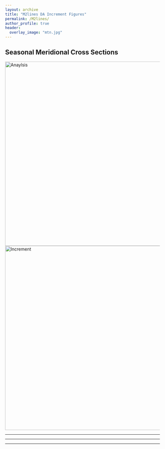```yaml
---
layout: archive
title: "M2lines DA Increment Figures"
permalink: /M2lines/
author_profile: true
header:
  overlay_image: "mtn.jpg"
---
```

<!-- 
{% if author.googlescholar %}
  You can also find my articles on <u><a href="{{author.googlescholar}}">my Google Scholar profile</a>.</u>
{% endif %}

{% include base_path %}

{% for post in site.publications reversed %}
  {% include archive-single.html %}
{% endfor %}

 -->
<!-- To do: 
1) d4pdf noise change project 
2) Cody CCA static teleconnection 
3) mike climate reservoir operations
 -->

## Seasonal Meridional Cross Sections

<img src="http://willychap.github.io/images/DA_increments/U_Analysis_Seasons.png" alt="Anaylsis" width="600"/><img src="http://willychap.github.io/images/DA_increments/U_Increment_Seasons.png" alt="Increment" width="600"/>

*****
*****
*****


